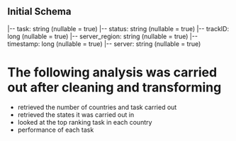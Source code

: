 ## Initial Schema

|-- task: string (nullable = true)
 |-- status: string (nullable = true)
 |-- trackID: long (nullable = true)
 |-- server_region: string (nullable = true)
 |-- timestamp: long (nullable = true)
 |-- server: string (nullable = true)

# The following analysis was carried out after cleaning and transforming
- retrieved the number of countries and task carried out
- retrieved the states it was carried out in
- looked at the top ranking task in each country
- performance of each task